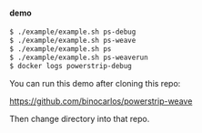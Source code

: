#### demo

```bash
$ ./example/example.sh ps-debug
$ ./example/example.sh ps-weave
$ ./example/example.sh ps
$ ./example/example.sh ps-weaverun
$ docker logs powerstrip-debug
```

You can run this demo after cloning this repo:

https://github.com/binocarlos/powerstrip-weave

Then change directory into that repo.